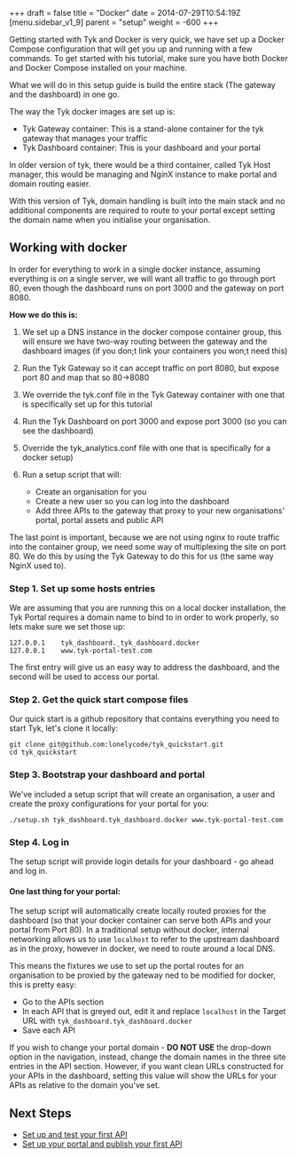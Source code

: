 +++
draft = false
title = "Docker"
date = 2014-07-29T10:54:19Z
[menu.sidebar_v1_9]
    parent = "setup"
    weight = -600
+++

Getting started with Tyk and Docker is very quick, we have set up a Docker Compose configuration that will get you up and running with a few commands. To get started with his tutorial, make sure you have both Docker and Docker Compose installed on your machine.

What we will do in this setup guide is build the entire stack (The gateway and the dashboard) in one go. 

The way the Tyk docker images are set up is:

- Tyk Gateway container: This is a stand-alone container for the tyk gateway that manages your traffic
- Tyk Dashboard container: This is your dashboard and your portal

In older version of tyk, there would be a  third container, called Tyk Host manager, this would be managing and NginX instance to make portal and domain routing easier.

With this version of Tyk, domain handling is built into the main stack and no additional components are required to route to your portal except setting the domain name when you initialise your organisation.

## Working with docker

In order for everything to work in a single docker instance, assuming everything is on a single server, we will want all traffic to go through port 80, even though the dashboard runs on port 3000 and the gateway on port 8080.

**How we do this is:**

1. We set up a DNS instance in the docker compose container group, this will ensure we have two-way routing between the gateway and the dashboard images (if you don;t link your containers you won;t need this)
2. Run the Tyk Gateway so it can accept traffic on port 8080, but expose port 80 and map that so 80->8080
3. We override the tyk.conf file in the Tyk Gateway container with one that is specifically set up for this tutorial
3. Run the Tyk Dashboard on port 3000 and expose port 3000 (so you can see the dashboard)
4. Override the tyk_analytics.conf file with one that is specifically for a docker setup)
5. Run a setup script that will:

	- Create an organisation for you
	- Create a new user so you can log into the dashboard
	- Add three APIs to the gateway that proxy to your new organisations' portal, portal assets and public API
	
The last point is important, because we are not using nginx to route traffic into the container group, we need some way of multiplexing the site on port 80. We do this by using the Tyk Gateway to do this for us (the same way NginX used to).

### Step 1. Set up some hosts entries

We are assuming that you are running this on a local docker installation, the Tyk Portal requires a domain name to bind to in order to work properly, so lets make sure we set those up:

	127.0.0.1    tyk_dashboard._tyk_dashboard.docker
	127.0.0.1    www.tyk-portal-test.com

The first entry will give us an easy way to address the dashboard, and the second will be used to access our portal.

### Step 2. Get the quick start compose files

Our quick start is a github repository that contains everything you need to start Tyk, let's clone it locally:

	git clone git@github.com:lonelycode/tyk_quickstart.git
	cd tyk_quickstart
	
### Step 3. Bootstrap your dashboard and portal

We've included a setup script that will create an organisation, a user and create the proxy configurations for your portal for you:

	./setup.sh tyk_dashboard.tyk_dashboard.docker www.tyk-portal-test.com

### Step 4. Log in

The setup script will provide login details for your dashboard - go ahead and log in.

#### One last thing for your portal:

The setup script will automatically create locally routed proxies for the dashboard (so that your docker container can serve both APIs and your portal from Port 80). In a traditional setup without docker, internal networking allows us to use `localhost` to refer to the upstream dashboard as in the proxy, however in docker, we need to route around a local DNS.

This means the fixtures we use to set up the portal routes for an organisation to be proxied by the gateway ned to be modified for docker, this is pretty easy:


- Go to the APIs section
- In each API that is greyed out, edit it and replace `localhost` in the Target URL with `tyk_dashboard.tyk_dashboard.docker`
- Save each API

If you wish to change your portal domain - **DO NOT USE** the drop-down option in the navigation, instead, change the domain names in the three site entries in the API section. However, if you want clean URLs constructed for your APIs in the dashboard, setting this value will show the URLs for your APIs as relative to the domain you've set.

## Next Steps

- [Set up and test your first API](../set-up-first-api/)
- [Set up your portal and publish your first API](../set-up-portal-api/)